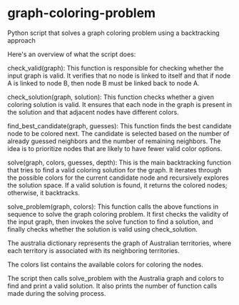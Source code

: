 # graph-coloring-problem
Python script that solves a graph coloring problem using a backtracking approach

Here's an overview of what the script does:

check_valid(graph): This function is responsible for checking whether the input graph is valid. It verifies that no node is linked to itself and that if node A is linked to node B, then node B must be linked back to node A.

check_solution(graph, solution): This function checks whether a given coloring solution is valid. It ensures that each node in the graph is present in the solution and that adjacent nodes have different colors.

find_best_candidate(graph, guesses): This function finds the best candidate node to be colored next. The candidate is selected based on the number of already guessed neighbors and the number of remaining neighbors. The idea is to prioritize nodes that are likely to have fewer valid color options.

solve(graph, colors, guesses, depth): This is the main backtracking function that tries to find a valid coloring solution for the graph. It iterates through the possible colors for the current candidate node and recursively explores the solution space. If a valid solution is found, it returns the colored nodes; otherwise, it backtracks.

solve_problem(graph, colors): This function calls the above functions in sequence to solve the graph coloring problem. It first checks the validity of the input graph, then invokes the solve function to find a solution, and finally checks whether the solution is valid using check_solution.

The australia dictionary represents the graph of Australian territories, where each territory is associated with its neighboring territories.

The colors list contains the available colors for coloring the nodes.

The script then calls solve_problem with the Australia graph and colors to find and print a valid solution. It also prints the number of function calls made during the solving process.
